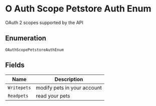 
# O Auth Scope Petstore Auth Enum

OAuth 2 scopes supported by the API

## Enumeration

`OAuthScopePetstoreAuthEnum`

## Fields

| Name | Description |
|  --- | --- |
| `Writepets` | modify pets in your account |
| `Readpets` | read your pets |

